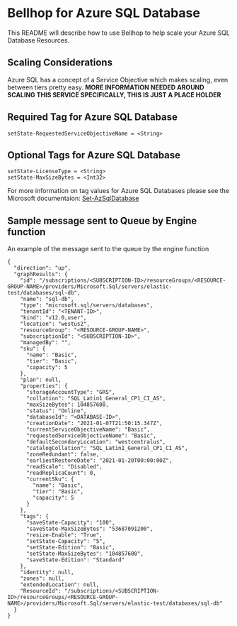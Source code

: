 # Bellhop for Azure SQL Database
This README will describe how to use Bellhop to help scale your Azure SQL Database Resources.

## Scaling Considerations
Azure SQL has a concept of a Service Objective which makes scaling, even between tiers pretty easy. **MORE INFORMATION NEEDED AROUND SCALING THIS SERVICE SPECIFICALLY, THIS IS JUST A PLACE HOLDER**

## Required Tag for Azure SQL Database
```
setState-RequestedServiceObjectiveName = <String>
```

## Optional Tags for Azure SQL Database
```
setState-LicenseType = <String>
setState-MaxSizeBytes = <Int32>
```

For more information on tag values for Azure SQL Databases please see the Microsoft documentaion: [Set-AzSqlDatabase](https://docs.microsoft.com/en-us/powershell/module/az.sql/set-azsqldatabase?view=azps-5.4.0)


## Sample message sent to Queue by Engine function
An example of the message sent to the queue by the engine function 

```
{
  "direction": "up",
  "graphResults": {
    "id": "/subscriptions/<SUBSCRIPTION-ID>/resourceGroups/<RESOURCE-GROUP-NAME>/providers/Microsoft.Sql/servers/elastic-test/databases/sql-db",
    "name": "sql-db",
    "type": "microsoft.sql/servers/databases",
    "tenantId": "<TENANT-ID>",
    "kind": "v12.0,user",
    "location": "westus2",
    "resourceGroup": "<RESOURCE-GROUP-NAME>",
    "subscriptionId": "<SUBSCRIPTION-ID>",
    "managedBy": "",
    "sku": {
      "name": "Basic",
      "tier": "Basic",
      "capacity": 5
    },
    "plan": null,
    "properties": {
      "storageAccountType": "GRS",
      "collation": "SQL_Latin1_General_CP1_CI_AS",
      "maxSizeBytes": 104857600,
      "status": "Online",
      "databaseId": "<DATABASE-ID>",
      "creationDate": "2021-01-07T21:50:15.347Z",
      "currentServiceObjectiveName": "Basic",
      "requestedServiceObjectiveName": "Basic",
      "defaultSecondaryLocation": "westcentralus",
      "catalogCollation": "SQL_Latin1_General_CP1_CI_AS",
      "zoneRedundant": false,
      "earliestRestoreDate": "2021-01-20T00:00:00Z",
      "readScale": "Disabled",
      "readReplicaCount": 0,
      "currentSku": {
        "name": "Basic",
        "tier": "Basic",
        "capacity": 5
      }
    },
    "tags": {
      "saveState-Capacity": "100",
      "saveState-MaxSizeBytes": "53687091200",
      "resize-Enable": "True",
      "setState-Capacity": "5",
      "setState-Edition": "Basic",
      "setState-MaxSizeBytes": "104857600",
      "saveState-Edition": "Standard"
    },
    "identity": null,
    "zones": null,
    "extendedLocation": null,
    "ResourceId": "/subscriptions/<SUBSCRIPTION-ID>/resourceGroups/<RESOURCE-GROUP-NAME>/providers/Microsoft.Sql/servers/elastic-test/databases/sql-db"
  }
}
```